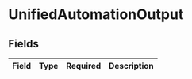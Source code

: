 # UnifiedAutomationOutput


## Fields

| Field       | Type        | Required    | Description |
| ----------- | ----------- | ----------- | ----------- |
